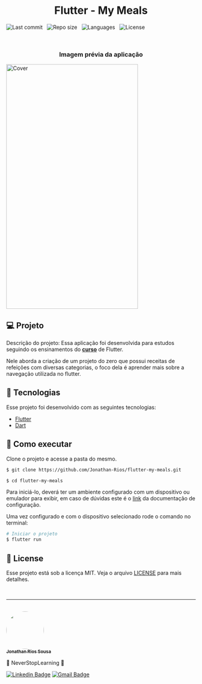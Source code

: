<h1 align="center">Flutter - My Meals</h1>

<p align="center">

![Last commit](https://img.shields.io/github/last-commit/Jonathan-Rios/flutter-my-meals?color=4DA1CD 'Last commit') &nbsp;
![Repo size](https://img.shields.io/github/repo-size/Jonathan-Rios/flutter-my-meals?color=4DA1CD 'Repo size') &nbsp;
![Languages](https://img.shields.io/github/languages/count/Jonathan-Rios/flutter-my-meals?color=4DA1CD 'Languages') &nbsp;
  <img 
    alt="License"
    src="https://img.shields.io/static/v1?label=license&message=MIT&color=E51C44&labelColor=0A1033"
  />
</p>

<br>

<h3 align="center">Imagem prévia da aplicação</h3>

<img src=".github/project-preview.gif?style=flat" alt="Cover" width="350" height="650">

<br>

## 💻 Projeto
Descrição do projeto:
Essa aplicação foi desenvolvida para estudos seguindo os ensinamentos do **[curso](https://www.udemy.com/course/curso-flutter/)** de Flutter.

Nele aborda a criação de um projeto do zero que possui receitas de refeições com diversas categorias, o foco dela é aprender mais sobre a navegação utilizada no flutter. 

## 🧪 Tecnologias

Esse projeto foi desenvolvido com as seguintes tecnologias:

- [Flutter](https://flutter.dev/)
- [Dart](https://dart.dev/)


## 🚀 Como executar

Clone o projeto e acesse a pasta do mesmo.

```bash
$ git clone https://github.com/Jonathan-Rios/flutter-my-meals.git

$ cd flutter-my-meals
```

Para iniciá-lo, deverá ter um ambiente configurado com um dispositivo ou emulador para exibir, em caso de dúvidas este é o [link](https://docs.flutter.dev/get-started/install) da documentação de configuração.


Uma vez configurado e com o dispositivo selecionado rode o comando no terminal:
```bash
# Iniciar o projeto
$ flutter run
```

## 📝 License

Esse projeto está sob a licença MIT. Veja o arquivo [LICENSE](./LICENSE.md) para mais detalhes.

<br />
 
---
<br />

<a href="https://github.com/Jonathan-Rios">
 <img src="https://github.com/Jonathan-Rios.png" width="100px;" alt="" style="border-radius:50%" />
 <br />
 <sub><b>Jonathan Rios Sousa</b></sub></a>

💠 NeverStopLearning 💠
 

[![Linkedin Badge](https://img.shields.io/badge/-Jonathan-blue?style=flat-square&logo=Linkedin&logoColor=white&link=https://www.linkedin.com/in/jonathan-rios-sousa-19b3431b6/)](https://www.linkedin.com/in/jonathan-rios-sousa-19b3431b6/) 
[![Gmail Badge](https://img.shields.io/badge/-jonathan.riosousa@gmail.com-c14438?style=flat-square&logo=Gmail&logoColor=white&link=mailto:jonathan.riosousa@gmail.com)](mailto:jonathan.riosousa@gmail.com)